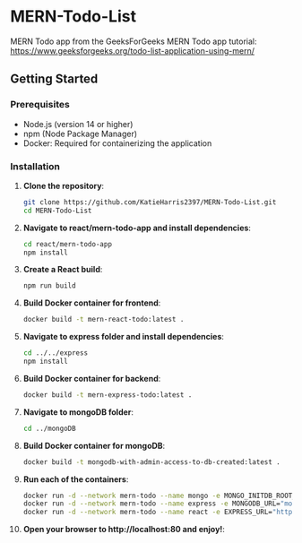 # MERN-Todo-List
MERN Todo app from the GeeksForGeeks MERN Todo app tutorial: https://www.geeksforgeeks.org/todo-list-application-using-mern/ 

## Getting Started

### Prerequisites

- Node.js (version 14 or higher)
- npm (Node Package Manager)
- Docker: Required for containerizing the application

### Installation

1. **Clone the repository**:
   ```bash
   git clone https://github.com/KatieHarris2397/MERN-Todo-List.git
   cd MERN-Todo-List
   ```
2. **Navigate to react/mern-todo-app and install dependencies**:
   ```bash
   cd react/mern-todo-app
   npm install
   ```
3. **Create a React build**:
   ```bash
   npm run build
   ```
4. **Build Docker container for frontend**:
   ```bash
   docker build -t mern-react-todo:latest .
   ```
5. **Navigate to express folder and install dependencies**:
   ```bash
   cd ../../express
   npm install
   ```
6. **Build Docker container for backend**:
   ```bash
   docker build -t mern-express-todo:latest .
   ```
7. **Navigate to mongoDB folder**:
   ```bash
   cd ../mongoDB
   ```
8. **Build Docker container for mongoDB**:
   ```bash
   docker build -t mongodb-with-admin-access-to-db-created:latest .
   ```
9. **Run each of the containers**:
   ```bash
   docker run -d --network mern-todo --name mongo -e MONGO_INITDB_ROOT_USERNAME="mongo" -e MONGO_INITDB_ROOT_PASSWORD="passw0rd" -e MONGO_INITDB_DATABASE="todo" -p 27017:27017 mongodb-with-admin-access-to-db-created:latest
   docker run -d --network mern-todo --name express -e MONGODB_URL="mongodb://mongo:passw0rd@127.0.0.1:27017/todo" -p 3000:3000 mern-express-todo:latest
   docker run -d --network mern-todo --name react -e EXPRESS_URL="http://127.0.0.1:3000" -p 80:80 mern-react-todo:latest
   ```
10. **Open your browser to http://localhost:80 and enjoy!**:
